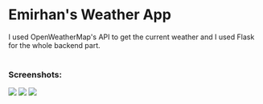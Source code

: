 # Emirhan's Weather App

I used OpenWeatherMap's API to get the current weather and I used Flask for the whole backend part.
</br>
</br>
<h3>Screenshots:</h3>
<img src="https://github.com/emirhantuygun/Emirhans_Weather_App/blob/main/app_screenshots/ss1.png">
<img src="https://github.com/emirhantuygun/Emirhans_Weather_App/blob/main/app_screenshots/ss2.png">
<img src="https://github.com/emirhantuygun/Emirhans_Weather_App/blob/main/app_screenshots/ss3.png">
